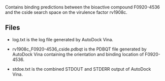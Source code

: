 Contains binding predictions between the bioactive compound F0920-4536 and the cside search space on the virulence factor rv1908c.

## Files

- log.txt is the log file generated by AutoDock Vina.

- rv1908c_F0920-4536_cside.pdbqt is the PDBQT file generated by AutoDock Vina containing the orientation and binding location of F0920-4536.

- stdoe.txt is the combined STDOUT and STDERR output of AutoDock Vina.

